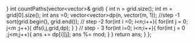 }
int countPaths(vector<vector<int>>& grid) {
int n = grid.size();
int m = grid[0].size();
int ans =0;
vector<vector<int>>dp(n, vector<int>(m, 1));
//step -1
sort(grid.begin(), grid.end());
// step -2
for(int i =0; i<n;i++){
for(int j = 0; j<m ;j++){
dfs(i,j,grid,dp);
}
}
// step - 3
for(int i=0; i<n;i++){
for(int j = 0 ;j<m;j++){
ans += dp[i][j];
ans %= mod;
}
}
return ans;
}
};
```